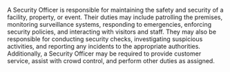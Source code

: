 A Security Officer is responsible for maintaining the safety and security of a facility, property, or event. Their duties may include patrolling the premises, monitoring surveillance systems, responding to emergencies, enforcing security policies, and interacting with visitors and staff. They may also be responsible for conducting security checks, investigating suspicious activities, and reporting any incidents to the appropriate authorities. Additionally, a Security Officer may be required to provide customer service, assist with crowd control, and perform other duties as assigned.